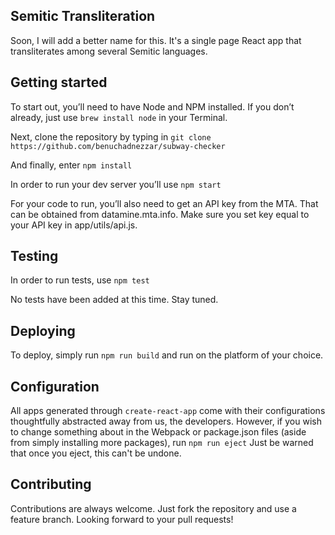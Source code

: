 ## Semitic Transliteration
Soon, I will add a better name for this. It's a single page React app that transliterates among several Semitic languages.

## Getting started
To start out, you’ll need to have Node and NPM installed. If you don’t already, just use 
  `brew install node`
in your Terminal.

Next, clone the repository by typing in 
  `git clone https://github.com/benuchadnezzar/subway-checker`

And finally, enter 
  `npm install`

In order to run your dev server you’ll use
  `npm start`

For your code to run, you’ll also need to get an API key from the MTA. That can be obtained from datamine.mta.info. Make sure you set key equal to your API key in app/utils/api.js.

## Testing
In order to run tests, use
  `npm test`

No tests have been added at this time. Stay tuned.

## Deploying
To deploy, simply run
  `npm run build`
and run on the platform of your choice.

## Configuration
All apps generated through `create-react-app` come with their configurations thoughtfully abstracted away from us, the developers. However, if you wish to change something about in the Webpack or package.json files (aside from simply installing more packages), run
  `npm run eject`
Just be warned that once you eject, this can't be undone.

## Contributing
Contributions are always welcome. Just fork the repository and use a feature branch. Looking forward to your pull requests!
